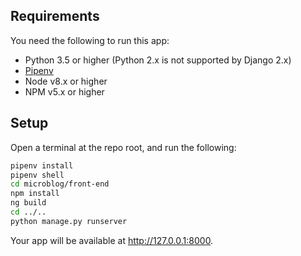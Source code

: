 ## Requirements

You need the following to run this app:

* Python 3.5 or higher (Python 2.x is not supported by Django 2.x)
* [Pipenv](https://pipenv.readthedocs.io/)
* Node v8.x or higher
* NPM v5.x or higher

## Setup

Open a terminal at the repo root, and run the following:

```bash
pipenv install
pipenv shell
cd microblog/front-end
npm install
ng build
cd ../..
python manage.py runserver
```

Your app will be available at http://127.0.0.1:8000.
